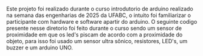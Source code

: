 Este projeto foi realizado durante o curso introdutorio de arduino realizado na semana das engenharias de 2025 da UFABC, o intuito foi familiarizar o participante com hardware e software apartir do arduino.
O seguinte codigo presente nesse diretorio foi feito durante o curso sendo um sensor de proximidade em que os led's piscam de acordo com a proximidade do objeto, para isso foi usado um sensor ultra sônico, resistores, LED's, um buzzer e um arduino UNO.
